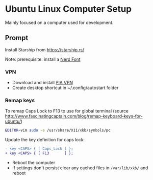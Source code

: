 # Ubuntu Linux Computer Setup

Mainly focused on a computer used for development.

## Prompt

Install Starship from https://starship.rs/

Note: prerequisite: install a [Nerd Font](https://www.nerdfonts.com/)

### VPN

- Download and install [PIA VPN](https://www.privateinternetaccess.com/)
- Create desktop shortcut in ~/.config/autostart folder

### Remap keys

To remap Caps Lock to F13 to use for global terminal (source
http://www.fascinatingcaptain.com/blog/remap-keyboard-keys-for-ubuntu/)

```sh
EDITOR=vim sudo -e /usr/share/X11/xkb/symbols/pc
```

Update the key definition for caps lock:

```diff
- key <CAPS> { [ Caps_Lock ] };
+ key <CAPS> { [ F13       ] };
```

- Reboot the computer
- If settings don't persist clear any cached files in `/var/lib/xkb/` and reboot
